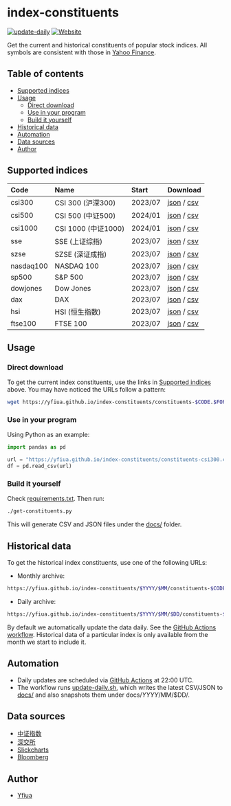 # index-constituents

[![update-daily](https://github.com/yfiua/index-constituents/workflows/update-daily/badge.svg)](https://github.com/yfiua/index-constituents/actions?query=workflow:%22update-daily%22)
[![Website](https://img.shields.io/badge/Visit-Website-blue?logo=github)](https://yfiua.github.io/index-constituents/)

Get the current and historical constituents of popular stock indices.
All symbols are consistent with those in [Yahoo Finance](https://finance.yahoo.com/).

## Table of contents
- [Supported indices](#supported-indices)
- [Usage](#usage)
  - [Direct download](#direct-download)
  - [Use in your program](#use-in-your-program)
  - [Build it yourself](#build-it-yourself)
- [Historical data](#historical-data)
- [Automation](#automation)
- [Data sources](#data-sources)
- [Author](#author)

## Supported indices


| Code      |  Name             |  Start   | Download                                                                                                                                                      |
|:----------|:------------------|:---------|:--------------------------------------------------------------------------------------------------------------------------------------------------------------|
| csi300    | CSI 300 (沪深300) | 2023/07  | [json](https://yfiua.github.io/index-constituents/constituents-csi300.json) / [csv](https://yfiua.github.io/index-constituents/constituents-csi300.csv)       |
| csi500    | CSI 500 (中证500)   | 2024/01  | [json](https://yfiua.github.io/index-constituents/constituents-csi500.json) / [csv](https://yfiua.github.io/index-constituents/constituents-csi500.csv)       |
| csi1000   | CSI 1000 (中证1000) | 2024/01  | [json](https://yfiua.github.io/index-constituents/constituents-csi1000.json) / [csv](https://yfiua.github.io/index-constituents/constituents-csi1000.csv)     |
| sse       | SSE (上证综指)    | 2023/07  | [json](https://yfiua.github.io/index-constituents/constituents-sse.json) / [csv](https://yfiua.github.io/index-constituents/constituents-sse.csv)             |
| szse      | SZSE (深证成指)   | 2023/07  | [json](https://yfiua.github.io/index-constituents/constituents-szse.json) / [csv](https://yfiua.github.io/index-constituents/constituents-szse.csv)           |
| nasdaq100 | NASDAQ 100        | 2023/07  | [json](https://yfiua.github.io/index-constituents/constituents-nasdaq100.json) / [csv](https://yfiua.github.io/index-constituents/constituents-nasdaq100.csv) |
| sp500     | S&P 500           | 2023/07  | [json](https://yfiua.github.io/index-constituents/constituents-sp500.json) / [csv](https://yfiua.github.io/index-constituents/constituents-sp500.csv)         |
| dowjones  | Dow Jones         | 2023/07  | [json](https://yfiua.github.io/index-constituents/constituents-dowjones.json) / [csv](https://yfiua.github.io/index-constituents/constituents-dowjones.csv)   |
| dax       | DAX               | 2023/07  | [json](https://yfiua.github.io/index-constituents/constituents-dax.json) / [csv](https://yfiua.github.io/index-constituents/constituents-dax.csv)             |
| hsi       | HSI (恒生指数)    | 2023/07  | [json](https://yfiua.github.io/index-constituents/constituents-hsi.json) / [csv](https://yfiua.github.io/index-constituents/constituents-hsi.csv)             |
| ftse100   | FTSE 100          | 2023/07  | [json](https://yfiua.github.io/index-constituents/constituents-ftse100.json) / [csv](https://yfiua.github.io/index-constituents/constituents-ftse100.csv)     |

## Usage
### Direct download
To get the current index constituents, use the links in [Supported indices](#supported-indices) above. You may have noticed the URLs follow a pattern:

```sh
wget https://yfiua.github.io/index-constituents/constituents-$CODE.$FORMAT
```

### Use in your program
Using Python as an example:

```python
import pandas as pd

url = "https://yfiua.github.io/index-constituents/constituents-csi300.csv"
df = pd.read_csv(url)
```

### Build it yourself
Check [requirements.txt](./requirements.txt). Then run:

```sh
./get-constituents.py
```

This will generate CSV and JSON files under the [docs/](./docs/) folder.

## Historical data
To get the historical index constituents, use one of the following URLs:

- Monthly archive:
```sh
https://yfiua.github.io/index-constituents/$YYYY/$MM/constituents-$CODE.$FORMAT
```
- Daily archive:
```sh
https://yfiua.github.io/index-constituents/$YYYY/$MM/$DD/constituents-$CODE.$FORMAT
```

By default we automatically update the data daily. See the [GitHub Actions workflow](.github/workflows/update-daily.yml).
Historical data of a particular index is only available from the month we start to include it.

## Automation
- Daily updates are scheduled via [GitHub Actions](.github/workflows/update-daily.yml) at 22:00 UTC.
- The workflow runs [update-daily.sh](./update-daily.sh), which writes the latest CSV/JSON to [docs/](./docs/) and also snapshots them under docs/$YYYY/$MM/$DD/.

## Data sources
* [中证指数](http://www.csindex.com.cn/)
* [深交所](http://www.szse.cn/)
* [Slickcharts](https://www.slickcharts.com/)
* [Bloomberg](https://www.bloomberg.com/)




## Author
* [Yfiua](https://github.com/yfiua)
